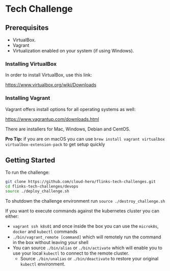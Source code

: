 # Tech Challenge

## Prerequisites

- VirtualBox.
- Vagrant
- Virtualization enabled on your system (if using Windows).

### Installing VirtualBox

In order to install VirtualBox, use this link:

<https://www.virtualbox.org/wiki/Downloads>

### Installing Vagrant

Vagrant offers install options for all operating systems as well:

<https://www.vagrantup.com/downloads.html>

There are installers for Mac, Windows, Debian and CentOS.

**Pro Tip:** if you are on macOS you can use `brew install vagrant virtualbox virtualbox-extension-pack`
to get setup quickly

## Getting Started

To run the challenge:

```bash
git clone https://github.com/cloud-hero/flinks-tech-challenges.git
cd flinks-tech-challenges/devops
source ./deploy_challenge.sh
```

To shutdown the challenge environment run `source ./destroy_challenge.sh`

If you want to execute commands against the kubernetes cluster you can either:

- `vagrant ssh k8s01` and once inside the box you can use the `microk8s`,
`docker` and `kubectl` commands
- `./bin/vagrant_remote [command]` which will remotely run the command in the box
without leaving your shell
- You can source `./bin/alias` or `./bin/activate` which will enable you to use
your local `kubectl` to connect to the remote cluster.
  - Source `./bin/unalias` or `./bin/deactivate` to restore your original
  `kubectl` environment.
